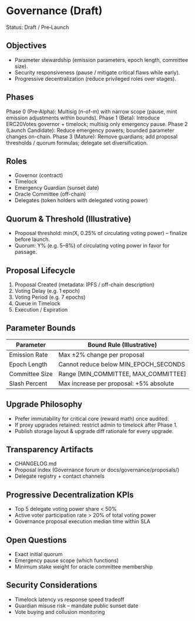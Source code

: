 # Governance (Draft)

Status: Draft / Pre‑Launch

## Objectives
- Parameter stewardship (emission parameters, epoch length, committee size).
- Security responsiveness (pause / mitigate critical flaws while early).
- Progressive decentralization (reduce privileged roles over stages).

## Phases
Phase 0 (Pre‑Alpha): Multisig (n-of-m) with narrow scope (pause, mint emission adjustments within bounds).
Phase 1 (Beta): Introduce ERC20Votes governor + timelock; multisig only emergency pause.
Phase 2 (Launch Candidate): Reduce emergency powers; bounded parameter changes on-chain.
Phase 3 (Mature): Remove guardians; add proposal thresholds / quorum formulas; delegate set diversification.

## Roles
- Governor (contract)
- Timelock
- Emergency Guardian (sunset date)
- Oracle Committee (off-chain)
- Delegates (token holders with delegated voting power)

## Quorum & Threshold (Illustrative)
- Proposal threshold: min(X, 0.25% of circulating voting power) – finalize before launch.
- Quorum: Y% (e.g. 5–8%) of circulating voting power in favor for passage.

## Proposal Lifecycle
1. Proposal Created (metadata: IPFS / off-chain description)
2. Voting Delay (e.g. 1 epoch)
3. Voting Period (e.g. 7 epochs)
4. Queue in Timelock
5. Execution / Expiration

## Parameter Bounds
Parameter | Bound Rule (Illustrative)
--------- | -------------------------
Emission Rate | Max ±2% change per proposal
Epoch Length | Cannot reduce below MIN_EPOCH_SECONDS
Committee Size | Range [MIN_COMMITTEE, MAX_COMMITTEE]
Slash Percent | Max increase per proposal: +5% absolute

## Upgrade Philosophy
- Prefer immutability for critical core (reward math) once audited.
- If proxy upgrades retained: restrict admin to timelock after Phase 1.
- Publish storage layout & upgrade diff rationale for every upgrade.

## Transparency Artifacts
- CHANGELOG.md
- Proposal index (Governance forum or docs/governance/proposals/)
- Delegate registry + contact channels

## Progressive Decentralization KPIs
- Top 5 delegate voting power share < 50%
- Active voter participation rate > 20% of total voting power
- Governance proposal execution median time within SLA

## Open Questions
- Exact initial quorum
- Emergency pause scope (which functions)
- Minimum stake weight for oracle committee membership

## Security Considerations
- Timelock latency vs response speed tradeoff
- Guardian misuse risk – mandate public sunset date
- Vote buying and collusion monitoring

